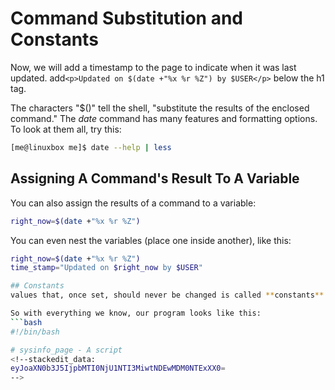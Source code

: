 # Command Substitution and Constants
Now, we will add a timestamp to the page to indicate when it was last updated.
add`<p>Updated on $(date +"%x %r %Z") by $USER</p>` below the h1 tag.

The characters "$()" tell the shell, "substitute the results of the enclosed command." 
The *date* command has many features and formatting options. To look at them all, try this:
```bash
[me@linuxbox me]$ date --help | less
```

## Assigning A Command's Result To A Variable
You can also assign the results of a command to a variable:
```bash
right_now=$(date +"%x %r %Z")
```
You can even nest the variables (place one inside another), like this:
```bash
right_now=$(date +"%x %r %Z")
time_stamp="Updated on $right_now by $USER"

## Constants
values that, once set, should never be changed is called **constants**. If a value is intended to be a constant, it is given an uppercase name to remind the programmer that it should be considered a constant.

So with everything we know, our program looks like this:
```bash
#!/bin/bash

# sysinfo_page - A script 
<!--stackedit_data:
eyJoaXN0b3J5IjpbMTI0NjU1NTI3MiwtNDEwMDM0NTExXX0=
-->